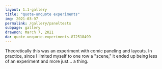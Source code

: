 ```yaml
---
layout: 1.1-gallery
title: "quote-unquote experiments"
img: 2021-03-07
permalink: /gallery/paneltests
subpage: gallery
drawnon: March 7, 2021
da: quote-unquote-experiments-872518499
---
```

Theoretically this was an experiment with comic paneling and layouts. In practice, since I limited myself to one row a "scene," it ended up being less of an experiment and more just... a thing.